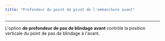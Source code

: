 ```yaml
---
title: "Profondeur du point de pivot de l'emmanchure avant"
---
```


***

L'option **de profondeur de pas de blindage avant** contrôle la position verticale du point de pas de blindage à l'avant.




